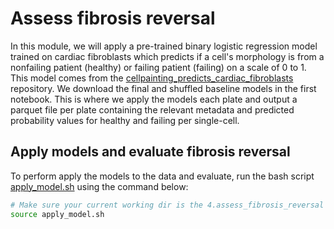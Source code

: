 # Assess fibrosis reversal

In this module, we will apply a pre-trained binary logistic regression model trained on cardiac fibroblasts which predicts if a cell's morphology is from a nonfailing patient (healthy) or failing patient (failing) on a scale of 0 to 1.
This model comes from the [cellpainting_predicts_cardiac_fibroblasts](https://github.com/WayScience/cellpainting_predicts_cardiac_fibrosis) repository.
We download the final and shuffled baseline models in the first notebook.
This is where we apply the models each plate and output a parquet file per plate containing the relevant metadata and predicted probability values for healthy and failing per single-cell.

## Apply models and evaluate fibrosis reversal

To perform apply the models to the data and evaluate, run the bash script [apply_model.sh](./apply_model.sh) using the command below:

```bash
# Make sure your current working dir is the 4.assess_fibrosis_reversal folder
source apply_model.sh
```
